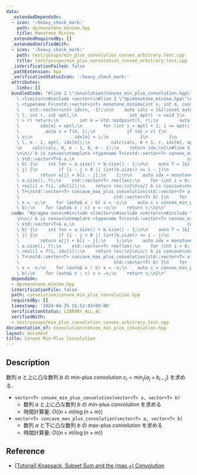 ```yaml
---
data:
  _extendedDependsOn:
  - icon: ':heavy_check_mark:'
    path: dp/monotone_minima.hpp
    title: Monotone Minima
  _extendedRequiredBy: []
  _extendedVerifiedWith:
  - icon: ':heavy_check_mark:'
    path: test/yosupo/min_plus_convolution_convex_arbitrary.test.cpp
    title: test/yosupo/min_plus_convolution_convex_arbitrary.test.cpp
  _isVerificationFailed: false
  _pathExtension: hpp
  _verificationStatusIcon: ':heavy_check_mark:'
  attributes:
    links: []
  bundledCode: "#line 2 \"convolution/convex_min_plus_convolution.hpp\"\n#include\
    \ <limits>\n#include <vector>\n#line 3 \"dp/monotone_minima.hpp\"\n\ntemplate\
    \ <typename F>\nstd::vector<int> monotone_minima(int n, int m, const F& f) {\n\
    \    std::vector<int> idx(n, -1);\n\n    auto calc = [&](const auto& calc, int\
    \ l, int r, int optl,\n                    int optr) -> void {\n        if (l\
    \ > r) return;\n        int m = std::midpoint(l, r);\n        auto mi = f(m, optl);\n\
    \        idx[m] = optl;\n        for (int i = optl + 1; i <= optr; ++i) {\n  \
    \          auto v = f(m, i);\n            if (mi > v) {\n                mi =\
    \ v;\n                idx[m] = i;\n            }\n        }\n        calc(calc,\
    \ l, m - 1, optl, idx[m]);\n        calc(calc, m + 1, r, idx[m], optr);\n    };\n\
    \n    calc(calc, 0, n - 1, 0, m - 1);\n    return idx;\n}\n#line 5 \"convolution/convex_min_plus_convolution.hpp\"\
    \n\n// b is convex\ntemplate <typename T>\nstd::vector<T> convex_min_plus_convolution(const\
    \ std::vector<T>& a,\n                                           const std::vector<T>&\
    \ b) {\n    int len = a.size() + b.size() - 1;\n\n    auto f = [&](int i, int\
    \ j) {\n        if (i - j < 0 || (int)b.size() <= i - j)\n            return std::numeric_limits<T>::max();\n\
    \        return a[j] + b[i - j];\n    };\n\n    auto idx = monotone_minima(len,\
    \ a.size(), f);\n    std::vector<T> res(len);\n    for (int i = 0; i < len; ++i)\
    \ res[i] = f(i, idx[i]);\n    return res;\n}\n\n// b is concave\ntemplate <typename\
    \ T>\nstd::vector<T> concave_max_plus_convolution(std::vector<T> a,\n        \
    \                                    std::vector<T> b) {\n    for (auto& x : a)\
    \ x = -x;\n    for (auto& x : b) x = -x;\n    auto c = convex_min_plus_convolution(a,\
    \ b);\n    for (auto& x : c) x = -x;\n    return c;\n}\n"
  code: "#pragma once\n#include <limits>\n#include <vector>\n#include \"../dp/monotone_minima.hpp\"\
    \n\n// b is convex\ntemplate <typename T>\nstd::vector<T> convex_min_plus_convolution(const\
    \ std::vector<T>& a,\n                                           const std::vector<T>&\
    \ b) {\n    int len = a.size() + b.size() - 1;\n\n    auto f = [&](int i, int\
    \ j) {\n        if (i - j < 0 || (int)b.size() <= i - j)\n            return std::numeric_limits<T>::max();\n\
    \        return a[j] + b[i - j];\n    };\n\n    auto idx = monotone_minima(len,\
    \ a.size(), f);\n    std::vector<T> res(len);\n    for (int i = 0; i < len; ++i)\
    \ res[i] = f(i, idx[i]);\n    return res;\n}\n\n// b is concave\ntemplate <typename\
    \ T>\nstd::vector<T> concave_max_plus_convolution(std::vector<T> a,\n        \
    \                                    std::vector<T> b) {\n    for (auto& x : a)\
    \ x = -x;\n    for (auto& x : b) x = -x;\n    auto c = convex_min_plus_convolution(a,\
    \ b);\n    for (auto& x : c) x = -x;\n    return c;\n}\n"
  dependsOn:
  - dp/monotone_minima.hpp
  isVerificationFile: false
  path: convolution/convex_min_plus_convolution.hpp
  requiredBy: []
  timestamp: '2024-04-25 15:52:43+09:00'
  verificationStatus: LIBRARY_ALL_AC
  verifiedWith:
  - test/yosupo/min_plus_convolution_convex_arbitrary.test.cpp
documentation_of: convolution/convex_min_plus_convolution.hpp
layout: document
title: Convex Min-Plus Convolution
---
```


## Description

数列 $a$ と上に凸な数列 $b$ の min-plus convolution $c_i=\min_j \{a_j + b_{i-j}\}$ を求める．

- `vector<T> convex_min_plus_convolution(vector<T> a, vector<T> b)`
    - 数列 $a$ と上に凸な数列 $b$ の min-plus convolution を求める
    - 時間計算量: $O((n + m) \log (n+m))$
- `vector<T> concave_max_plus_convolution(vector<T> a, vector<T> b)`
    - 数列 $a$ と下に凸な数列 $b$ の max-plus convolution を求める
    - 時間計算量: $O((n + m) \log (n+m))$

## Reference

- [[Tutorial] Knapsack, Subset Sum and the (max,+) Convolution](https://codeforces.com/blog/entry/98663)
